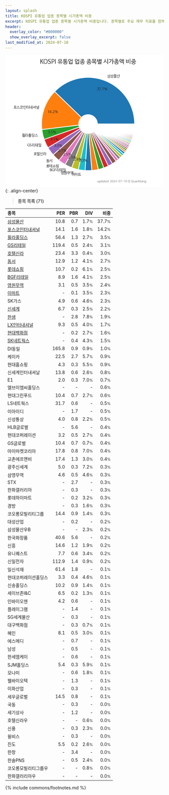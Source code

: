 ```yaml
---
layout: splash
title: KOSPI 유통업 업종 종목별 시가총액 비중
excerpt: KOSPI 유통업 업종 종목별 시가총액 비중입니다. 종목별로 주요 재무 지표를 함께 표시합니다.
header:
  overlay_color: "#800000"
  show_overlay_excerpt: false
last_modified_at: 2024-07-10
---
```



![KOSPI 유통업 업종 종목별 시가총액 비중](/stats/sector/images/kospi_업종_유통업_종목.png){: .align-center}


> **종목 목록 (71)**<a id="list"></a>

| **종목** | **PER** | **PBR** | **DIV** | **비중** |
| :------- | ------: | ------: | ------: | -------: |
| [삼성물산](/028260/) | 10.8 | 0.7 | 1.7<small>%</small> | 37.7<small>%</small> |
| [포스코인터내셔널](/047050/) | 14.1 | 1.6 | 1.8<small>%</small> | 14.2<small>%</small> |
| [휠라홀딩스](/081660/) | 56.4 | 1.3 | 2.7<small>%</small> | 3.5<small>%</small> |
| [GS리테일](/007070/) | 119.4 | 0.5 | 2.4<small>%</small> | 3.1<small>%</small> |
| [호텔신라](/008770/) | 23.4 | 3.3 | 0.4<small>%</small> | 3.0<small>%</small> |
| [동서](/026960/) | 12.9 | 1.2 | 4.1<small>%</small> | 2.7<small>%</small> |
| [롯데쇼핑](/023530/) | 10.7 | 0.2 | 6.1<small>%</small> | 2.5<small>%</small> |
| [BGF리테일](/282330/) | 8.9 | 1.6 | 4.1<small>%</small> | 2.5<small>%</small> |
| [영원무역](/111770/) | 3.1 | 0.5 | 3.5<small>%</small> | 2.4<small>%</small> |
| [이마트](/139480/) | - | 0.1 | 3.5<small>%</small> | 2.3<small>%</small> |
| SK가스 | 4.9 | 0.6 | 4.6<small>%</small> | 2.3<small>%</small> |
| [신세계](/004170/) | 6.7 | 0.3 | 2.5<small>%</small> | 2.2<small>%</small> |
| [한샘](/009240/) | - | 2.8 | 7.8<small>%</small> | 1.9<small>%</small> |
| [LX인터내셔널](/001120/) | 9.3 | 0.5 | 4.0<small>%</small> | 1.7<small>%</small> |
| [현대백화점](/069960/) | - | 0.2 | 2.7<small>%</small> | 1.6<small>%</small> |
| [SK네트웍스](/001740/) | - | 0.4 | 4.3<small>%</small> | 1.5<small>%</small> |
| DI동일 | 165.8 | 0.9 | 0.9<small>%</small> | 1.0<small>%</small> |
| 케이카 | 22.5 | 2.7 | 5.7<small>%</small> | 0.9<small>%</small> |
| 현대홈쇼핑 | 4.3 | 0.3 | 5.5<small>%</small> | 0.9<small>%</small> |
| 신세계인터내셔날 | 13.8 | 0.6 | 2.6<small>%</small> | 0.8<small>%</small> |
| E1 | 2.0 | 0.3 | 7.0<small>%</small> | 0.7<small>%</small> |
| 엘브이엠씨홀딩스 | - | - | - | 0.6<small>%</small> |
| 현대그린푸드 | 10.4 | 0.7 | 2.7<small>%</small> | 0.6<small>%</small> |
| LS네트웍스 | 31.7 | 0.6 | - | 0.5<small>%</small> |
| 이아이디 | - | 1.7 | - | 0.5<small>%</small> |
| 신성통상 | 4.0 | 0.8 | 2.2<small>%</small> | 0.5<small>%</small> |
| HLB글로벌 | - | 5.6 | - | 0.4<small>%</small> |
| 현대코퍼레이션 | 3.2 | 0.5 | 2.7<small>%</small> | 0.4<small>%</small> |
| GS글로벌 | 10.4 | 0.7 | 0.7<small>%</small> | 0.4<small>%</small> |
| 아이마켓코리아 | 17.8 | 0.8 | 7.0<small>%</small> | 0.4<small>%</small> |
| 교촌에프앤비 | 17.4 | 1.3 | 3.0<small>%</small> | 0.4<small>%</small> |
| 광주신세계 | 5.0 | 0.3 | 7.2<small>%</small> | 0.3<small>%</small> |
| 삼영무역 | 4.6 | 0.5 | 4.6<small>%</small> | 0.3<small>%</small> |
| STX | - | 2.7 | - | 0.3<small>%</small> |
| 한화갤러리아 | - | 0.3 | - | 0.3<small>%</small> |
| 롯데하이마트 | - | 0.2 | 3.2<small>%</small> | 0.3<small>%</small> |
| 경방 | - | 0.3 | 1.6<small>%</small> | 0.3<small>%</small> |
| 코오롱모빌리티그룹 | 14.4 | 0.9 | 1.4<small>%</small> | 0.3<small>%</small> |
| 대성산업 | - | 0.2 | - | 0.2<small>%</small> |
| 삼성물산우B | - | - | 2.3<small>%</small> | 0.2<small>%</small> |
| 한국화장품 | 40.6 | 5.6 | - | 0.2<small>%</small> |
| 신흥 | 14.6 | 1.2 | 1.9<small>%</small> | 0.2<small>%</small> |
| 유니퀘스트 | 7.7 | 0.6 | 3.4<small>%</small> | 0.2<small>%</small> |
| 신일전자 | 112.9 | 1.4 | 0.9<small>%</small> | 0.2<small>%</small> |
| 일신석재 | 61.4 | 1.8 | - | 0.1<small>%</small> |
| 현대코퍼레이션홀딩스 | 3.3 | 0.4 | 4.6<small>%</small> | 0.1<small>%</small> |
| 신송홀딩스 | 10.2 | 0.9 | 1.4<small>%</small> | 0.1<small>%</small> |
| 세이브존I&C | 6.5 | 0.2 | 1.3<small>%</small> | 0.1<small>%</small> |
| 인바이오젠 | 4.2 | 0.6 | - | 0.1<small>%</small> |
| 플레이그램 | - | 1.4 | - | 0.1<small>%</small> |
| SG세계물산 | - | 0.3 | - | 0.1<small>%</small> |
| 대구백화점 | - | 0.3 | 0.7<small>%</small> | 0.1<small>%</small> |
| 혜인 | 8.1 | 0.5 | 3.0<small>%</small> | 0.1<small>%</small> |
| 에스메디 | - | 0.7 | - | 0.1<small>%</small> |
| 남성 | - | 0.5 | - | 0.1<small>%</small> |
| 한세엠케이 | - | 0.6 | - | 0.1<small>%</small> |
| SJM홀딩스 | 5.4 | 0.3 | 5.9<small>%</small> | 0.1<small>%</small> |
| 모나미 | - | 0.6 | 1.8<small>%</small> | 0.1<small>%</small> |
| 웰바이오텍 | - | 1.3 | - | 0.1<small>%</small> |
| 이화산업 | - | 0.3 | - | 0.1<small>%</small> |
| 세우글로벌 | 14.5 | 0.8 | - | 0.1<small>%</small> |
| 국동 | - | 0.3 | - | 0.0<small>%</small> |
| 세기상사 | - | 1.2 | - | 0.0<small>%</small> |
| 호텔신라우 | - | - | 0.6<small>%</small> | 0.0<small>%</small> |
| 신풍 | - | 0.3 | 2.3<small>%</small> | 0.0<small>%</small> |
| 윌비스 | - | 0.3 | - | 0.0<small>%</small> |
| 진도 | 5.5 | 0.2 | 2.6<small>%</small> | 0.0<small>%</small> |
| 한창 | - | 3.4 | - | 0.0<small>%</small> |
| 한솔PNS | - | 0.5 | 2.4<small>%</small> | 0.0<small>%</small> |
| 코오롱모빌리티그룹우 | - | - | 0.8<small>%</small> | 0.0<small>%</small> |
| 한화갤러리아우 | - | - | - | 0.0<small>%</small> |

{% include commons/footnotes.md %}